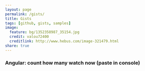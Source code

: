 ```yaml
---
layout: page
permalink: /gists/
title: Gists
tags: [github, gists, samples]
image:
  feature: bg/1352358987_35154.jpg
  credit: valou72400
  creditlink: http://www.hebus.com/image-321479.html
share: true
---
```


### Angular: count how many watch now (paste in console)

<script src="https://gist.github.com/bertrandg/fd0a11dedb1a977a50da.js"></script>

